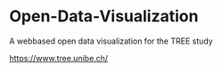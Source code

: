 # Open-Data-Visualization
A webbased open data visualization for the TREE study

https://www.tree.unibe.ch/

